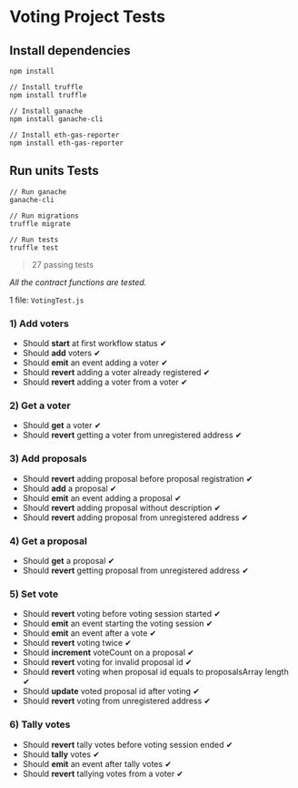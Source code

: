 # Voting Project Tests

## Install dependencies

```
npm install

// Install truffle
npm install truffle

// Install ganache
npm install ganache-cli

// Install eth-gas-reporter
npm install eth-gas-reporter
```

## Run units Tests

```
// Run ganache
ganache-cli

// Run migrations
truffle migrate

// Run tests
truffle test
```

> 27 passing tests

*All the contract functions are tested.*

1 file: `VotingTest.js`

### 1) Add voters

- Should **start** at first workflow status ✔
- Should **add** voters ✔
- Should **emit** an event adding a voter ✔
- Should **revert** adding a voter already registered ✔
- Should **revert** adding a voter from a voter ✔

### 2) Get a voter

- Should **get** a voter ✔
- Should **revert** getting a voter from unregistered address ✔

### 3) Add proposals

- Should **revert** adding proposal before proposal registration ✔
- Should **add** a proposal ✔
- Should **emit** an event adding a proposal ✔
- Should **revert** adding proposal without description ✔
- Should **revert** adding proposal from unregistered address ✔

### 4) Get a proposal

- Should **get** a proposal ✔
- Should **revert** getting proposal from unregistered address ✔

### 5) Set vote

- Should **revert** voting before voting session started ✔
- Should **emit** an event starting the voting session ✔
- Should **emit** an event after a vote ✔
- Should **revert** voting twice ✔
- Should **increment** voteCount on a proposal ✔
- Should **revert** voting for invalid proposal id ✔
- Should **revert** voting when proposal id equals to proposalsArray length ✔
- Should **update** voted proposal id after voting ✔
- Should **revert** voting from unregistered address ✔

### 6) Tally votes

- Should **revert** tally votes before voting session ended ✔
- Should **tally** votes ✔
- Should **emit** an event after tally votes ✔
- Should **revert** tallying votes from a voter ✔